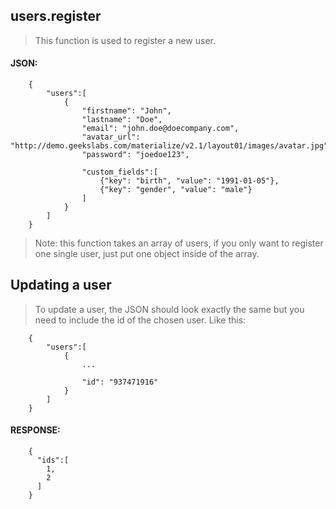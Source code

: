 ## users.register
> This function is used to register a new user.

#### JSON:

        {
            "users":[
                {
                    "firstname": "John",
                    "lastname": "Doe",
                    "email": "john.doe@doecompany.com",
                    "avatar_url": "http://demo.geekslabs.com/materialize/v2.1/layout01/images/avatar.jpg",
                    "password": "joedoe123",
                    
                    "custom_fields":[
                        {"key": "birth", "value": "1991-01-05"},
                        {"key": "gender", "value": "male"}
                    ]
                }
            ]
        }
        
> Note: this function takes an array of users, if you only want to register one single user, just put one object inside of the array.

## Updating a user
> To update a user, the JSON should look exactly the same but you need to include the id of the chosen user.
> Like this:

        {
            "users":[
                {
                    ...

                    "id": "937471916"
                }
            ]
        }

#### RESPONSE:

        {
          "ids":[
            1, 
            2
          ]
        }